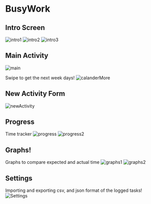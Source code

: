 # BusyWork

## Intro Screen
![intro1](https://user-images.githubusercontent.com/59658592/85645879-c6129680-b64f-11ea-96c8-2b47eb509ef2.png)
![intro2](https://user-images.githubusercontent.com/59658592/85645878-c57a0000-b64f-11ea-8ac7-716529d9eec1.png)
![intro3](https://user-images.githubusercontent.com/59658592/85645877-c57a0000-b64f-11ea-8492-cab6190ffd54.png)

## Main Activity
![main](https://user-images.githubusercontent.com/59658592/85645885-c6ab2d00-b64f-11ea-9f27-8d8a5cec9291.png)

Swipe to get the next week days!
![calanderMore](https://user-images.githubusercontent.com/59658592/85645870-c3b03c80-b64f-11ea-99b8-f5b00fe410bf.png)

## New Activity Form
![newActivity](https://user-images.githubusercontent.com/59658592/85645876-c57a0000-b64f-11ea-82be-25713314a6f2.png)

## Progress
Time tracker 
![progress](https://user-images.githubusercontent.com/59658592/85645875-c4e16980-b64f-11ea-92ec-713a3c89ec00.png)
![progress2](https://user-images.githubusercontent.com/59658592/85645872-c4e16980-b64f-11ea-9cfd-5d76ceaff543.png)

## Graphs!
Graphs to compare expected and actual time
![graphs1](https://user-images.githubusercontent.com/59658592/85645880-c6129680-b64f-11ea-88a6-7afe2f58eb17.png)
![graphs2](https://user-images.githubusercontent.com/59658592/85645883-c6ab2d00-b64f-11ea-9011-fa641a23eeff.png)

## Settings
Importing and exporting csv, and json format of the logged tasks!
![Settings](https://user-images.githubusercontent.com/59658592/85645887-c743c380-b64f-11ea-81c0-65d616e2fa50.png)
